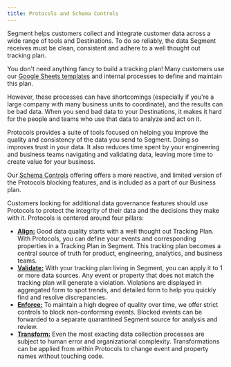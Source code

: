```yaml
---
title: Protocols and Schema Controls
---
```


Segment helps customers collect and integrate customer data across a wide range of tools and Destinations. To do so reliably, the data Segment receives must be clean, consistent and adhere to a well thought out tracking plan.

You don't need anything fancy to build a tracking plan! Many customers use our [Google Sheets templates](https://docs.google.com/spreadsheets/d/1ZHGfNrCxBQbEyevmVxNoU0DGjb8cJMro1iwIRZLWjPw/view) and internal processes to define and maintain this plan.

However, these processes can have shortcomings (especially if you're a large company with many business units to coordinate), and the results can be bad data. When you send bad data to your Destinations, it makes it hard for the people and teams who use that data to analyze and act on it.

Protocols provides a suite of tools focused on helping you improve the quality and consistency of the data you send to Segment. Doing so improves trust in your data. It also reduces time spent by your engineering and business teams navigating and validating data, leaving more time to create value for your business.

Our [Schema Controls](schema/) offering offers a more reactive, and limited version of the Protocols blocking features, and is included as a part of our Business plan.

Customers looking for additional data governance features should use Protocols to protect the integrity of their data and the decisions they make with it. Protocols is centered around four pillars:

* [**Align:**](/docs/protocols/tracking-plan/#create-a-tracking-plan) Good data quality starts with a well thought out Tracking Plan. With Protocols, you can define your events and corresponding properties in a Tracking Plan in Segment. This tracking plan becomes a central source of truth for product, engineering, analytics, and business teams.
* [**Validate:**](/docs/protocols/tracking-plan/#tracking-plan-event-violations) With your tracking plan living in Segment, you can apply it to 1 or more data sources. Any event or property that does not match the tracking plan will generate a violation. Violations are displayed in aggregated form to spot trends, and detailed form to help you quickly find and resolve discrepancies.
* [**Enforce:**](/docs/protocols/tracking-plan/#schema-configuration) To maintain a high degree of quality over time, we offer strict controls to block non-conforming events. Blocked events can be forwarded to a separate quarantined Segment source for analysis and review.
* [**Transform:**](/docs/protocols/transformations/) Even the most exacting data collection processes are subject to human error and organizational complexity. Transformations can be applied from within Protocols to change event and property names without touching code.
